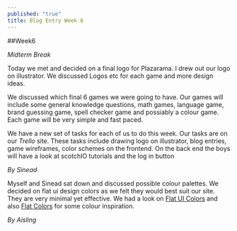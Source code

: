 ```yaml
---
published: "true"
title: Blog Entry Week 6
---
```



##Week6

_Midterm Break_

Today we met and decided on a final logo for Plazarama. I drew out our logo on illustrator. We discussed Logos etc for each game and more design ideas. 

We discussed which final 6 games we were going to have. Our games will include some general knowledge questions, math games, language game, brand guessing game, spell checker game and possiably a colour game. Each game will be very simple and fast paced. 

We have a new set of tasks for each of us to do this week. Our tasks are on our _Trello_ site. These tasks include drawing logo on illustrator, blog entries, game wireframes, color schemes on the frontend. On the back end the boys will have a look at scotchIO tutorials and the log in button

_By Sinead_

Myself and Sinead sat down and discussed possible colour palettes. We decided on  flat ui design colors as we felt they would best suit our site. They are very minimal yet effective. We had a look on [Flat UI Colors](https://flatuicolors.com/) and also [Flat Colors](http://flatcolors.net/palettes) for some colour inspiration. 

_By Aisling_
